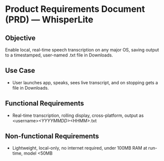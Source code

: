 
# Product Requirements Document (PRD) — WhisperLite

## Objective

Enable local, real-time speech transcription on any major OS, saving output to a timestamped, user-named .txt file in Downloads.

## Use Case

* User launches app, speaks, sees live transcript, and on stopping gets a file in Downloads.

## Functional Requirements

* Real-time transcription, rolling display, cross-platform, output as \<username>*\<YYYYMMDD>*\<HHMM>.txt

## Non-functional Requirements

* Lightweight, local-only, no internet required, under 100MB RAM at run-time, model <50MB
